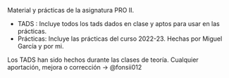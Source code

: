 Material y prácticas de la asignatura PRO II.

  - TADS : Incluye todos los tads dados en clase y aptos para usar en las prácticas.
  - Prácticas: Incluye las prácticas del curso 2022-23. Hechas por Miguel García y por mi.

Los TADS han sido hechos durante las clases de teoría. Cualquier aportación, mejora o corrección -> @fonsii012
